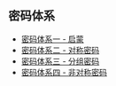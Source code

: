 ## **密码体系**

- [密码体系一 - 启蒙](/book/secret/01.md)
- [密码体系二 - 对称密码](/book/secret/02.md)
- [密码体系三 - 分组密码](/book/secret/03.md)
- [密码体系四 - 非对称密码](/book/secret/04.md)
